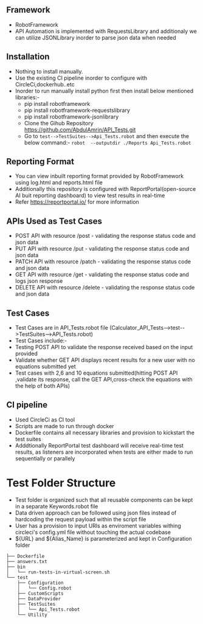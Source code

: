 ## Framework

* RobotFramework
* API Automation is implemented with RequestsLibrary and additionaly we can utilize JSONLibrary inorder to parse json data when needed


## Installation

* Nothing to install manually.
* Use the existing CI pipeline inorder to configure with CircleCi,dockerhub..etc
* Inorder to run manually install python first then install below mentioned libraries:-
   * pip install robotframework
   * pip install robotframework-requestslibrary
   * pip install robotframework-jsonlibrary
   * Clone the Gihub Repository <https://github.com/AbdulAmrin/API_Tests.git>
   * Go to `test-->TestSuites-->Api_Tests.robot` and then execute the below command:-
     ```robot  --outputdir ./Reports Api_Tests.robot```
  

## Reporting Format

* You can view inbuilt reporting format provided by RobotFramework using log.html and reports.html file
* Additionally this repository is configured with ReportPortal(open-source AI buit reporting dashboard) to view test results in real-time
* Refer https://reportportal.io/ for more information

## APIs Used as Test Cases

* POST API  with resource /post - validating the response status code and json data
* PUT API  with resource /put - validating the response status code and json data
* PATCH API with resource /patch - validating the response status code and json data
* GET API with resource /get - validating the response status code and logs json response
* DELETE API with resource /delete - validating the response status code and json data


## Test Cases

* Test Cases are in API_Tests.robot file (Calculator_API_Tests-->test-->TestSuites-->API_Tests.robot)
* Test Cases include:-
* Testing POST API to validate the response received based on the input provided
* Validate whether GET API displays recent results for a new user with no equations submitted yet
* Test cases with 2,6 and 10 equations submitted(hitting POST API ,validate its response, call the GET API,cross-check the equations with the help of both APIs)


## CI pipeline

* Used CircleCi as CI tool
* Scripts are made to run through docker
* Dockerfile contains all necessary libraries and provision to kickstart the test suites
* Adddtionally ReportPortal test dashboard will receive real-time test results, as listeners are incorporated when tests are either made to run sequentially or parallely


# Test Folder Structure

* Test folder is organized such that all reusable components can be kept in a separate Keywords.robot file
* Data driven approach can be followed using json files instead of hardcoding the request payload within the script file
* User has a provision to input URls as enviroment variables withing circleci's config.yml file without touching the actual codebase
* ${URL} and ${Alias_Name} is parameterized and kept in Configuration folder

```
├── Dockerfile
├── answers.txt
├── bin
│   └── run-tests-in-virtual-screen.sh
└── test
    ├── Configuration
    │   └── Config.robot
    ├── CustomScripts
    ├── DataProvider
    ├── TestSuites
    │   └── Api_Tests.robot
    └── Utility
        
```


